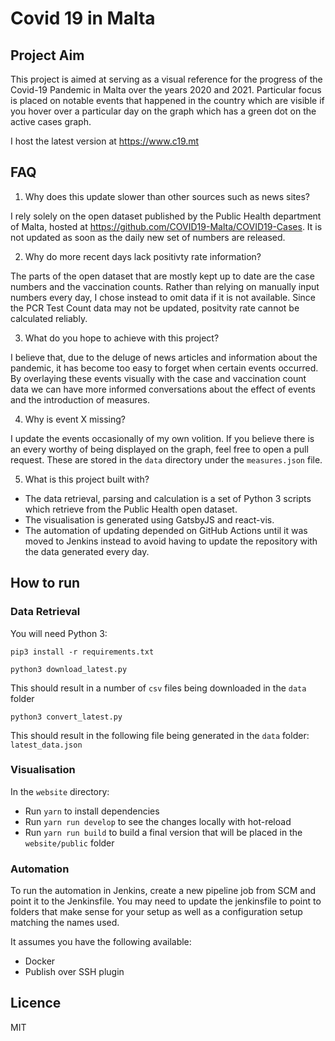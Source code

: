# Covid 19 in Malta

## Project Aim

This project is aimed at serving as a visual reference for the progress of the Covid-19 Pandemic in Malta over the years 2020 and 2021.
Particular focus is placed on notable events that happened in the country which are visible if you hover over a particular day on the graph which has a green dot on the active cases graph.

I host the latest version at https://www.c19.mt

## FAQ

1. Why does this update slower than other sources such as news sites?

I rely solely on the open dataset published by the Public Health department of Malta, hosted at https://github.com/COVID19-Malta/COVID19-Cases. It is not updated as soon as the daily new set of numbers are released.

2. Why do more recent days lack positivty rate information?

The parts of the open dataset that are mostly kept up to date are the case numbers and the vaccination counts. Rather than relying on manually input numbers every day, I chose instead to omit data if it is not available. Since the PCR Test Count data may not be updated, positvity rate cannot be calculated reliably.

3. What do you hope to achieve with this project?

I believe that, due to the deluge of news articles and information about the pandemic, it has become too easy to forget when certain events occurred. By overlaying these events visually with the case and vaccination count data we can have more informed conversations about the effect of events and the introduction of measures.

4. Why is event X missing?

I update the events occasionally of my own volition. If you believe there is an every worthy of being displayed on the graph, feel free to open a pull request. These are stored in the `data` directory under the `measures.json` file.

5. What is this project built with?

- The data retrieval, parsing and calculation is a set of Python 3 scripts which retrieve from the Public Health open dataset.
- The visualisation is generated using GatsbyJS and react-vis.
- The automation of updating depended on GitHub Actions until it was moved to Jenkins instead to avoid having to update the repository with the data generated every day.

## How to run

### Data Retrieval

You will need Python 3:

`pip3 install -r requirements.txt`

`python3 download_latest.py`

This should result in a number of `csv` files being downloaded in the `data` folder

`python3 convert_latest.py`

This should result in the following file being generated in the `data` folder: `latest_data.json`

### Visualisation

In the `website` directory:

- Run `yarn` to install dependencies
- Run `yarn run develop` to see the changes locally with hot-reload
- Run `yarn run build` to build a final version that will be placed in the `website/public` folder

### Automation

To run the automation in Jenkins, create a new pipeline job from SCM and point it to the Jenkinsfile. You may need to update the jenkinsfile to point to folders that make sense for your setup as well as a configuration setup matching the names used.

It assumes you have the following available:

- Docker
- Publish over SSH plugin

## Licence

MIT
